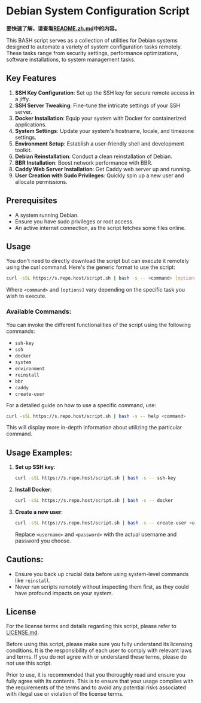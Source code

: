 # Debian System Configuration Script

**要快速了解，请查看[README.zh.md](./README.zh.md)中的内容。**

This BASH script serves as a collection of utilities for Debian systems designed to automate a variety of system configuration tasks remotely. These tasks range from security settings, performance optimizations, software installations, to system management tasks.

## **Key Features**

1. **SSH Key Configuration**: Set up the SSH key for secure remote access in a jiffy.
2. **SSH Server Tweaking**: Fine-tune the intricate settings of your SSH server.
3. **Docker Installation**: Equip your system with Docker for containerized applications.
4. **System Settings**: Update your system's hostname, locale, and timezone settings.
5. **Environment Setup**: Establish a user-friendly shell and development toolkit.
6. **Debian Reinstallation**: Conduct a clean reinstallation of Debian.
7. **BBR Installation**: Boost network performance with BBR.
8. **Caddy Web Server Installation**: Get Caddy web server up and running.
9. **User Creation with Sudo Privileges**: Quickly spin up a new user and allocate permissions.

## **Prerequisites**

- A system running Debian.
- Ensure you have sudo privileges or root access.
- An active internet connection, as the script fetches some files online.

## **Usage**

You don't need to directly download the script but can execute it remotely using the curl command. Here's the generic format to use the script:

```sh
curl -sSL https://s.repo.host/script.sh | bash -s -- <command> [options]
```

Where `<command>` and `[options]` vary depending on the specific task you wish to execute.

### **Available Commands**:

You can invoke the different functionalities of the script using the following commands:

- `ssh-key`
- `ssh`
- `docker`
- `system`
- `environment`
- `reinstall`
- `bbr`
- `caddy`
- `create-user`

For a detailed guide on how to use a specific command, use:

```sh
curl -sSL https://s.repo.host/script.sh | bash -s -- help <command>
```

This will display more in-depth information about utilizing the particular command.

## **Usage Examples**:

1. **Set up SSH key**:

    ```sh
    curl -sSL https://s.repo.host/script.sh | bash -s -- ssh-key
    ```

2. **Install Docker**:

    ```sh
    curl -sSL https://s.repo.host/script.sh | bash -s -- docker
    ```

3. **Create a new user**:

    ```sh
    curl -sSL https://s.repo.host/script.sh | bash -s -- create-user <username> <password>
    ```

    Replace `<username>` and `<password>` with the actual username and password you choose.

## **Cautions**:

- Ensure you back up crucial data before using system-level commands like `reinstall`.
- Never run scripts remotely without inspecting them first, as they could have profound impacts on your system.

## **License**

For the license terms and details regarding this script, please refer to [LICENSE.md](./LICENSE.md).

Before using this script, please make sure you fully understand its licensing conditions. It is the responsibility of each user to comply with relevant laws and terms. If you do not agree with or understand these terms, please do not use this script.

Prior to use, it is recommended that you thoroughly read and ensure you fully agree with its contents. This is to ensure that your usage complies with the requirements of the terms and to avoid any potential risks associated with illegal use or violation of the license terms.